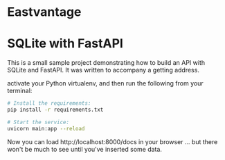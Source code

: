# Eastvantage

# SQLite with FastAPI

This is a small sample project demonstrating how to build an API with SQLite and FastAPI.
It was written to accompany a getting address.


activate your Python virtualenv, and then run the following from your terminal:

```bash
# Install the requirements:
pip install -r requirements.txt

# Start the service:
uvicorn main:app --reload
```

Now you can load http://localhost:8000/docs in your browser ... but there won't be much to see until you've inserted some data.
